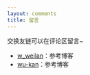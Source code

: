 ```yaml
---
layout: comments
title: 留言
---
```


交换友链可以在评论区留言~

- [w_weilan](https://blog.csdn.net/w_weilan)：参考博客
- [wu-kan](https://wu-kan)：参考博客